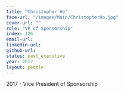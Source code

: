 ```yaml
---
title: "Christopher Ho"
face-url: "/images/Main/ChristopherHo.jpg"
cover-url: ""
role: "VP of Sponsorship"
index: 126
email-url:
linkedin-url:
github-url:
status: past_executive
year: 2017
layout: people
---
```

2017 - Vice President of Sponsorship
